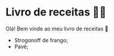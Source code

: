 # Livro de receitas :man_cook:

Olá! Bem vinde ao meu livro de receitas :wave:

- Strogonoff de frango;
- Pavê;
